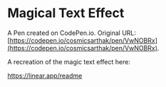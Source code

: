 # Magical Text Effect

A Pen created on CodePen.io. Original URL: [https://codepen.io/cosmicsarthak/pen/VwNOBRx](https://codepen.io/cosmicsarthak/pen/VwNOBRx).

A recreation of the magic text effect here:

https://linear.app/readme